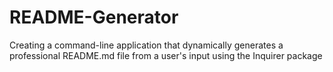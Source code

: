 # README-Generator
Creating a command-line application that dynamically generates a professional README.md file from a user's input using the Inquirer package
